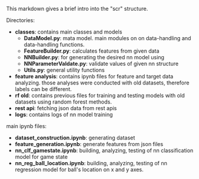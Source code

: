 This markdown gives a brief intro into the "scr" structure.

Directories:
* **classes**: contains main classes and models
    * **DataModel.py**: mata model. main modules on on data-handling and data-handling functions. 
    * **FeatureBuilder.py**: calculates features from given data
    * **NNBuilder.py**: for generating the desired nn model using 
    * **NNParameterValdate.py**: validate values of given nn structure
    * **Utils.py**: general utility functions
* **feature analysis**: contains ipynb files for feature and target data analyzing. those analyses were conducted with old datasets, therefore labels can be different.
* **rf old**: contains previous files for training and testing models with old datasets using random forest methods.
* **rest api**: fetching json data from rest apis
* **logs**: contains logs of nn model training

main ipynb files:
* **dataset_construction.ipynb**: generating dataset
* **feature_generation.ipynb**: generate features from json files
* **nn_clf_gamestate.ipynb**: building, analyzing, testing of nn classification model for game state
* **nn_reg_ball_location.ipynb**: building, analyzing, testing of nn regression model for ball's location on x and y axes.